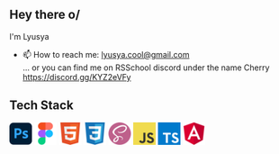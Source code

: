 ## Hey there o/

I'm Lyusya

- 📫 How to reach me: lyusya.cool@gmail.com</br>
... or you can find me on RSSchool discord under the name Cherry https://discord.gg/KYZ2eVFy

## Tech Stack

<img src="./assets/photoshop.png"  width="40" height="40">
<img src="./assets/figma.png"  width="40" height="40">
<img src="./assets/html5.png"  width="40" height="40">
<img src="./assets/css.png"  width="40" height="40">
<img src="./assets/scss.png"  width="40" height="40">
<img src="./assets/js.png"  width="40" height="40">
<img src="./assets/ts.png"  width="40" height="40">
<img src="./assets/angular.png"  width="40" height="40">

<!--
**lyutails/lyutails** is a ✨ _special_ ✨ repository because its `README.md` (this file) appears on your GitHub profile.

Here are some ideas to get you started:

- 🔭 I’m currently working on ...
- 🌱 I’m currently learning ...
- 👯 I’m looking to collaborate on ...
- 🤔 I’m looking for help with ...
- 💬 Ask me about ...
- 📫 How to reach me: lyusya.cool@gmail.com
- 😄 Pronouns: ...
- ⚡ Fun fact: ...
-->
